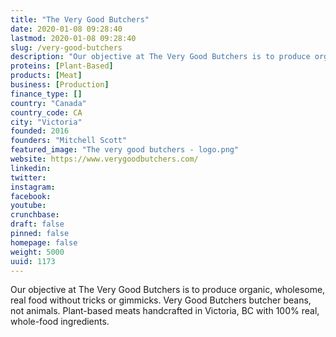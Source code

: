 ```yaml
---
title: "The Very Good Butchers"
date: 2020-01-08 09:28:40
lastmod: 2020-01-08 09:28:40
slug: /very-good-butchers
description: "Our objective at The Very Good Butchers is to produce organic, wholesome, real food without tricks or gimmicks. Very Good Butchers butcher beans, not animals. Plant-based meats handcrafted in Victoria, BC with 100% real, whole-food ingredients."
proteins: [Plant-Based]
products: [Meat]
business: [Production]
finance_type: []
country: "Canada"
country_code: CA
city: "Victoria"
founded: 2016
founders: "Mitchell Scott"
featured_image: "The very good butchers - logo.png"
website: https://www.verygoodbutchers.com/
linkedin: 
twitter: 
instagram: 
facebook: 
youtube: 
crunchbase: 
draft: false
pinned: false
homepage: false
weight: 5000
uuid: 1173
---
```

Our objective at The Very Good Butchers is to produce organic, wholesome, real food without tricks or gimmicks. Very Good Butchers butcher beans, not animals. Plant-based meats handcrafted in Victoria, BC with 100% real, whole-food ingredients.
